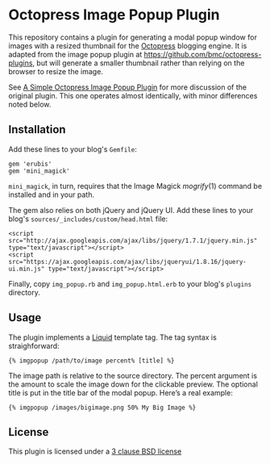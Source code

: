 # Octopress Image Popup Plugin

This repository contains a plugin for generating a modal popup window for images with a resized thumbnail for the [Octopress][] blogging engine. It is adapted from the image popup plugin at https://github.com/bmc/octopress-plugins, but will generate a smaller thumbnail rather than relying on the browser to resize the image.

See [A Simple Octopress Image Popup Plugin][blog-image-popup] for more discussion of the original plugin. This one operates almost identically, with minor differences noted below.

## Installation

Add these lines to your blog's `Gemfile`:

    gem 'erubis'
    gem 'mini_magick'

`mini_magick`, in turn, requires that the Image Magick *mogrify*(1) command
be installed and in your path.

The gem also relies on both jQuery and jQuery UI. Add these lines to your
blog's `sources/_includes/custom/head.html` file:

    <script src="http://ajax.googleapis.com/ajax/libs/jquery/1.7.1/jquery.min.js" type="text/javascript"></script>
    <script src="https://ajax.googleapis.com/ajax/libs/jqueryui/1.8.16/jquery-ui.min.js" type="text/javascript"></script>

Finally, copy `img_popup.rb` and `img_popup.html.erb` to your blog's
`plugins` directory.

## Usage

The plugin implements a [Liquid][] template tag. The tag syntax is
straighforward:

    {% imgpopup /path/to/image percent% [title] %}

The image path is relative to the source directory. The percent argument is the
amount to scale the image down for the clickable preview. The optional title is
put in the title bar of the modal popup. Here’s a real example:

    {% imgpopup /images/bigimage.png 50% My Big Image %}

## License

This plugin is licensed under a [3 clause BSD license][bsd-license]

[blog-image-popup]: http://brizzled.clapper.org/blog/2012/02/05/a-simple-octopress-image-popup-plugin/
[Octopress]: http://octopress.org/
[Liquid]: https://github.com/Shopify/liquid
[bsd-license]: http://opensource.org/licenses/BSD-3-Clause
